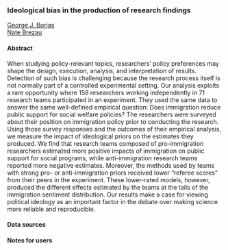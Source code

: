 ### Ideological bias in the production of research findings

[George J. Borjas](https://www.hks.harvard.edu/faculty/george-borjas) <br>
[Nate Brezau](https://sites.google.com/site/nbreznau/) <br>


#### Abstract

When studying policy-relevant topics, researchers’ policy preferences may shape the design, execution, analysis, and interpretation of results. Detection of such bias is challenging because the research process itself is not normally part of a controlled experimental setting. Our analysis exploits a rare opportunity where 158 researchers working independently in 71 research teams participated in an experiment. They used the same data to answer the same well-defined empirical question: Does immigration reduce public support for social welfare policies? The researchers were surveyed about their position on immigration policy prior to conducting the research. Using those survey responses and the outcomes of their empirical analysis, we measure the impact of ideological priors on the estimates they produced. We find that research teams composed of pro-immigration researchers estimated more positive impacts of immigration on public support for social programs, while anti-immigration research teams reported more negative estimates. Moreover, the methods used by teams with strong pro- or anti-immigration priors received lower “referee scores” from their peers in the experiment. These lower-rated models, however, produced the different effects estimated by the teams at the tails of the immigration sentiment distribution. Our results make a case for viewing political ideology as an important factor in the debate over making science more reliable and reproducible. 


#### Data sources




#### Notes for users






